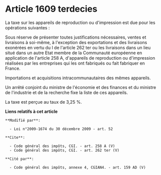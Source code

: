 # Article 1609 terdecies

La taxe sur les appareils de reproduction ou d'impression est due pour les opérations suivantes : 

Sous réserve de présenter toutes justifications nécessaires, ventes et livraisons à soi-même, à l'exception des exportations
et des livraisons exonérées en vertu du I de l'article 262 ter ou les livraisons dans un lieu situé dans un autre Etat membre
de la Communauté européenne en application de l'article 258 A, d'appareils de reproduction ou d'impression réalisées par les
entreprises qui les ont fabriqués ou fait fabriquer en France. 

Importations et acquisitions intracommunautaires des mêmes appareils. 

Un arrêté conjoint du ministre de l'économie et des finances et du ministre de l'industrie et de la recherche fixe la liste
de ces appareils. 

La taxe est perçue au taux de 3,25 %.

**Liens relatifs à cet article**

	**Modifié par**:

	  - Loi n°2009-1674 du 30 décembre 2009 - art. 52

	**Cite**:

	  - Code général des impôts, CGI. - art. 258 A (V)
	  - Code général des impôts, CGI. - art. 262 ter (V)

	**Cité par**:

	  - Code général des impôts, annexe 4, CGIAN4. - art. 159 AD (V)
